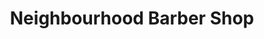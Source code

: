 ---
title: "Neighbourhood Barber Shop"
url: /north-vancouver/neighbourhood-barber-shop/
shop: hairdresser
---